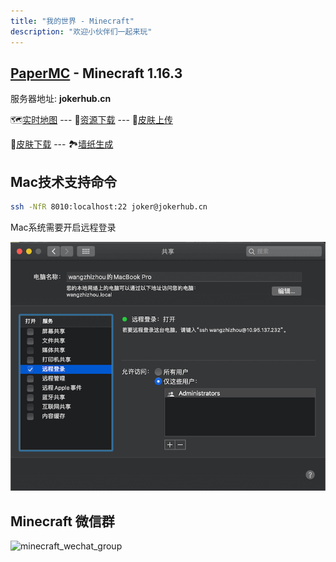 ```yaml
---
title: "我的世界 - Minecraft"
description: "欢迎小伙伴们一起来玩"
---
```


## [PaperMC](https://papermc.io) - Minecraft 1.16.3

服务器地址: **jokerhub.cn**

🗺[实时地图](https://mcweb.jokerhub.cn)
--- 📁[资源下载](https://mcworld.jokerhub.cn)
--- 🎎[皮肤上传](https://mcskin.jokerhub.cn)

👗[皮肤下载](https://www.minecraftskins.com)
--- 🏞[墙纸生成](http://minecraft.novaskin.me/wallpapers/mobile)

## Mac技术支持命令

```bash
ssh -NfR 8010:localhost:22 joker@jokerhub.cn
```

Mac系统需要开启远程登录

![ssh_login_required](/images/ssh_login.png)

## Minecraft 微信群

![minecraft_wechat_group](/images/minecraft_wechat_group.jpg)